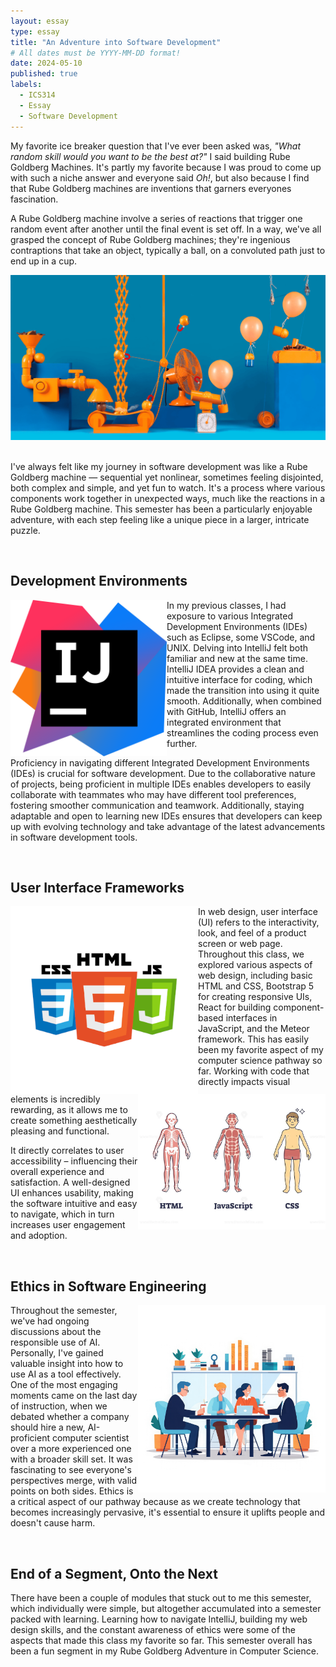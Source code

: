 ```yaml
---
layout: essay
type: essay
title: "An Adventure into Software Development"
# All dates must be YYYY-MM-DD format!
date: 2024-05-10
published: true
labels:
  - ICS314
  - Essay
  - Software Development
---
```


My favorite ice breaker question that I've ever been asked was, *"What random skill would you want to be the best at?"* I said building Rube Goldberg Machines. It's partly my favorite because I was proud to come up with such a niche answer and everyone said *Oh!*, but also because I find that Rube Goldberg machines are inventions that garners everyones fascination.

A Rube Goldberg machine involve a series of reactions that trigger one random event after another until the final event is set off. In a way, we've all grasped the concept of Rube Goldberg machines; they're ingenious contraptions that take an object, typically a ball, on a convoluted path just to end up in a cup. 

<div align="center">
  <img width=600px src="../img/essay_pics/rgm-adventure/rgm-adventure-1.png" class="img-thumbnail">
</div>

<br>

I've always felt like my journey in software development was like a Rube Goldberg machine — sequential yet nonlinear, sometimes feeling disjointed, both complex and simple, and yet fun to watch. It's a process where various components work together in unexpected ways, much like the reactions in a Rube Goldberg machine. This semester has been a particularly enjoyable adventure, with each step feeling like a unique piece in a larger, intricate puzzle.

<br>

## Development Environments

<img align="left" width=250px src="../img/essay_pics/rgm-adventure/rgm-adventure_2.png">

In my previous classes, I had exposure to various Integrated Development Environments (IDEs) such as Eclipse, some VSCode, and UNIX. Delving into IntelliJ felt both familiar and new at the same time. IntelliJ IDEA provides a clean and intuitive interface for coding, which made the transition into using it quite smooth. Additionally, when combined with GitHub, IntelliJ offers an integrated environment that streamlines the coding process even further. 

Proficiency in navigating different Integrated Development Environments (IDEs) is crucial for software development. Due to the collaborative nature of projects, being proficient in multiple IDEs enables developers to easily collaborate with teammates who may have different tool preferences, fostering smoother communication and teamwork. Additionally, staying adaptable and open to learning new IDEs ensures that developers can keep up with evolving technology and take advantage of the latest advancements in software development tools.

<br>

## User Interface Frameworks

<img align="left" width=300px src="../img/essay_pics/rgm-adventure/rgm-adventure-6.png">
<img align="right" width=300px src="../img/essay_pics/rgm-adventure/rgm-adventure-5.webp">

In web design, user interface (UI) refers to the interactivity, look, and feel of a product screen or web page. 
Throughout this class, we explored various aspects of web design, including basic HTML and CSS, Bootstrap 5 for creating responsive UIs, React for building component-based interfaces in JavaScript, and the Meteor framework. This has easily been my favorite aspect of my computer science pathway so far. Working with code that directly impacts visual elements is incredibly rewarding, as it allows me to create something aesthetically pleasing and functional.

It directly correlates to user accessibility – influencing their overall experience and satisfaction. A well-designed UI enhances usability, making the software intuitive and easy to navigate, which in turn increases user engagement and adoption.

<br>

## Ethics in Software Engineering

<img align="right" width="300px" src="../img/essay_pics/rgm-adventure/rgm-adventure-4.webp">

Throughout the semester, we've had ongoing discussions about the responsible use of AI. Personally, I've gained valuable insight into how to use AI as a tool effectively. One of the most engaging moments came on the last day of instruction, when we debated whether a company should hire a new, AI-proficient computer scientist over a more experienced one with a broader skill set. It was fascinating to see everyone's perspectives merge, with valid points on both sides. Ethics is a critical aspect of our pathway because as we create technology that becomes increasingly pervasive, it's essential to ensure it uplifts people and doesn't cause harm.

<br>

## End of a Segment, Onto the Next

There have been a couple of modules that stuck out to me this semester, which individually were simple, but altogether accumulated into a semester packed with learning. Learning how to navigate IntelliJ, building my web design skills, and the constant awareness of ethics were some of the aspects that made this class my favorite so far. This semester overall has been a fun segment in my Rube Goldberg Adventure in Computer Science.

